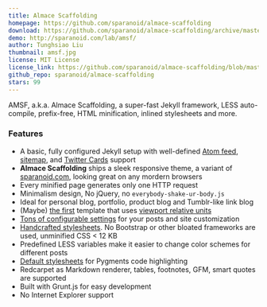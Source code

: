 ```yaml
---
title: Almace Scaffolding
homepage: https://github.com/sparanoid/almace-scaffolding
download: https://github.com/sparanoid/almace-scaffolding/archive/master.zip
demo: http://sparanoid.com/lab/amsf/
author: Tunghsiao Liu
thumbnail: amsf.jpg
license: MIT License
license_link: https://github.com/sparanoid/almace-scaffolding/blob/master/LICENSE
github_repo: sparanoid/almace-scaffolding
stars: 99
---
```


AMSF, a.k.a. Almace Scaffolding, a super-fast Jekyll framework, LESS
auto-compile, prefix-free, HTML minification, inlined stylesheets and
more.

### Features

- A basic, fully configured Jekyll setup with well-defined [Atom
  feed](https://github.com/sparanoid/almace-scaffolding/blob/master/_app/feed-atom.xml),
  [sitemap](https://github.com/sparanoid/almace-scaffolding/blob/master/_app/sitemap.xml),
  and [Twitter Cards](https://dev.twitter.com/docs/cards) support
- **Almace Scaffolding** ships a sleek responsive theme, a variant of
  [sparanoid.com](http://sparanoid.com/), looking great on any mordern
  browsers
- Every minified page generates only one HTTP request
- Minimalism design, No jQuery, no `everybody-shake-ur-body.js`
- Ideal for personal blog, portfolio, product blog and Tumblr-like link blog
- (Maybe) [the
  first](https://github.com/sparanoid/sparanoid.com/commit/9b44b4c0f57c3dd1e828d828a95cc21b992785ce)
  template that uses [viewport relative
  units](http://www.w3.org/TR/css3-values/#viewport-relative-lengths)
- [Tons of configurable
  settings](https://github.com/sparanoid/almace-scaffolding/blob/master/_config.init.yml)
  for your posts and site customization
- [Handcrafted
  stylesheets](https://github.com/sparanoid/almace-scaffolding/blob/master/_app/assets/_less/app.less).
  No Bootstrap or other bloated frameworks are used, unminified CSS < 12
  KB
- Predefined LESS variables make it easier to change color schemes for
  different posts
- [Default
  stylesheets](https://github.com/sparanoid/almace-scaffolding/blob/master/_app/assets/_less/syntax.less)
  for Pygments code highlighting
- Redcarpet as Markdown renderer, tables, footnotes, GFM, smart quotes
  are supported
- Built with Grunt.js for easy development
- No Internet Explorer support
